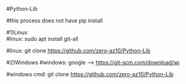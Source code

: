 #Python-Lib

#this process does not have pip install

#1)Linux  
#linux: sudo apt install git-all

#linux: git clone https://github.com/zero-az10/Python-Lib

#2)Windows
#windows: google -->  https://git-scm.com/download/wi

#windows cmd: git clone https://github.com/zero-az10/Python-Lib
